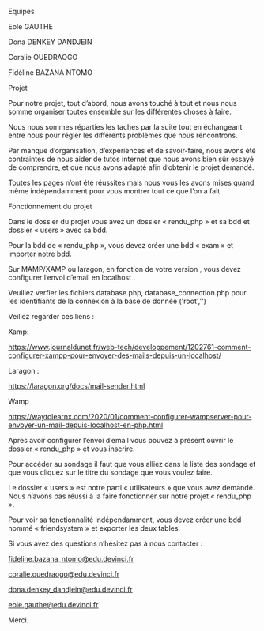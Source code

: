Equipes 

Eole GAUTHE

Dona DENKEY DANDJEIN

Coralie OUEDRAOGO

Fidéline BAZANA NTOMO



Projet 



Pour notre projet, tout d’abord, nous avons touché à tout et nous nous somme organiser toutes ensemble sur les différentes choses à faire.

Nous nous sommes réparties les taches par la suite tout en échangeant entre nous pour régler les différents problèmes que nous rencontrons.

Par manque d’organisation, d’expériences et de savoir-faire, nous avons été contraintes de nous aider de tutos internet que nous avons bien sûr essayé de comprendre, et que nous avons  adapté  afin d’obtenir le projet demandé.

Toutes les pages n’ont été réussites mais nous vous les avons mises quand même indépendamment pour vous montrer tout ce que l’on a fait.





Fonctionnement du projet 



Dans le dossier du projet vous avez un dossier « rendu_php » et sa bdd et dossier « users » avec sa bdd.





Pour la bdd de « rendu_php », vous devez créer une bdd « exam » et importer notre bdd.

Sur MAMP/XAMP ou laragon, en fonction de votre version , vous devez configurer l’envoi d’email en localhost .

Veuillez verfier les fichiers database.php, database_connection.php pour les identifiants de la connexion à la base de donnée ('root','')

Veillez regarder ces liens :

Xamp:

https://www.journaldunet.fr/web-tech/developpement/1202761-comment-configurer-xampp-pour-envoyer-des-mails-depuis-un-localhost/

Laragon :

https://laragon.org/docs/mail-sender.html

Wamp

https://waytolearnx.com/2020/01/comment-configurer-wampserver-pour-envoyer-un-mail-depuis-localhost-en-php.html



Apres avoir configurer l’envoi d’email vous pouvez à présent ouvrir le dossier « rendu_php » et vous inscrire.

Pour accéder au sondage il faut que vous alliez dans la liste des sondage et que vous cliquez sur le titre  du sondage que vous voulez faire.

Le dossier « users » est notre parti « utilisateurs » que vous avez demandé. Nous n’avons pas réussi à la faire fonctionner sur notre projet « rendu_php ».

Pour voir sa fonctionnalité indépendamment, vous devez créer une bdd nommé « friendsystem » et exporter les deux tables.



Si vous avez des questions n’hésitez pas à nous contacter :

fideline.bazana_ntomo@edu.devinci.fr

coralie.ouedraogo@edu.devinci.fr

dona.denkey_dandjein@edu.devinci.fr

eole.gauthe@edu.devinci.fr



Merci.